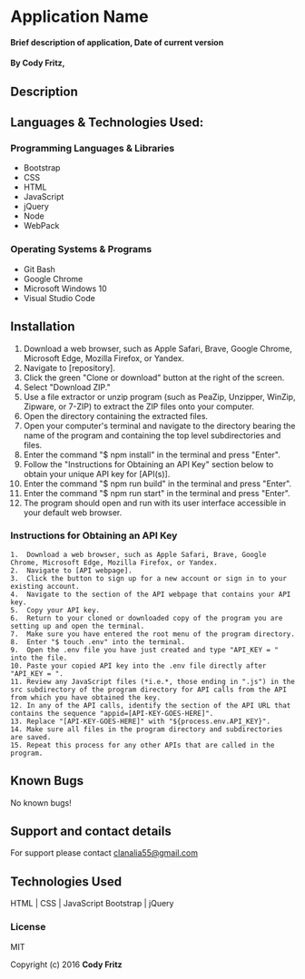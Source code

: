 # Application Name

#### Brief description of application, Date of current version

#### By Cody Fritz,

## Description

## Languages & Technologies Used:

### Programming Languages & Libraries

- Bootstrap
- CSS
- HTML
- JavaScript
- jQuery
- Node
- WebPack

### Operating Systems & Programs

- Git Bash
- Google Chrome
- Microsoft Windows 10
- Visual Studio Code

## Installation

1.  Download a web browser, such as Apple Safari, Brave, Google Chrome, Microsoft Edge, Mozilla Firefox, or Yandex.
2.  Navigate to [repository].
3.  Click the green "Clone or download" button at the right of the screen.
4.  Select "Download ZIP."
5.  Use a file extractor or unzip program (such as PeaZip, Unzipper, WinZip, Zipware, or 7-ZIP) to extract the ZIP files onto your computer.
6.  Open the directory containing the extracted files.
7.  Open your computer's terminal and navigate to the directory bearing the name of the program and containing the top level subdirectories and files.
8.  Enter the command "\$ npm install" in the terminal and press "Enter".
9.  Follow the "Instructions for Obtaining an API Key" section below to obtain your unique API key for [API(s)].
10. Enter the command "\$ npm run build" in the terminal and press "Enter".
11. Enter the command "\$ npm run start" in the terminal and press "Enter".
12. The program should open and run with its user interface accessible in your default web browser.

### Instructions for Obtaining an API Key

    1.  Download a web browser, such as Apple Safari, Brave, Google Chrome, Microsoft Edge, Mozilla Firefox, or Yandex.
    2.  Navigate to [API webpage].
    3.  Click the button to sign up for a new account or sign in to your existing account.
    4.  Navigate to the section of the API webpage that contains your API key.
    5.  Copy your API key.
    6.  Return to your cloned or downloaded copy of the program you are setting up and open the terminal.
    7.  Make sure you have entered the root menu of the program directory.
    8.  Enter "$ touch .env" into the terminal.
    9.  Open the .env file you have just created and type "API_KEY = " into the file.
    10. Paste your copied API key into the .env file directly after "API_KEY = ".
    11. Review any JavaScript files (*i.e.*, those ending in ".js") in the src subdirectory of the program directory for API calls from the API from which you have obtained the key.
    12. In any of the API calls, identify the section of the API URL that contains the sequence "appid=[API-KEY-GOES-HERE]".
    13. Replace "[API-KEY-GOES-HERE]" with "${process.env.API_KEY}".
    14. Make sure all files in the program directory and subdirectories are saved.
    15. Repeat this process for any other APIs that are called in the program.

## Known Bugs

No known bugs!

## Support and contact details

For support please contact clanalia55@gmail.com

## Technologies Used

HTML | CSS | JavaScript
Bootstrap | jQuery

### License

MIT

Copyright (c) 2016 **Cody Fritz**
